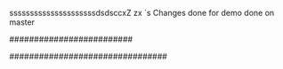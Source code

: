 
sssssssssssssssssssssdsdsccxZ
zx
`s
Changes done for demo
done on master

#########################

################################
